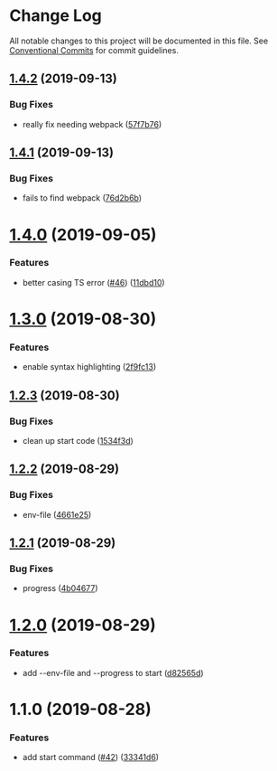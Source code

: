 # Change Log

All notable changes to this project will be documented in this file.
See [Conventional Commits](https://conventionalcommits.org) for commit guidelines.

## [1.4.2](https://github.com/4Catalyzer/cli/compare/@4c/start@1.4.1...@4c/start@1.4.2) (2019-09-13)


### Bug Fixes

* really fix needing webpack ([57f7b76](https://github.com/4Catalyzer/cli/commit/57f7b76))





## [1.4.1](https://github.com/4Catalyzer/cli/compare/@4c/start@1.4.0...@4c/start@1.4.1) (2019-09-13)


### Bug Fixes

* fails to find webpack ([76d2b6b](https://github.com/4Catalyzer/cli/commit/76d2b6b))





# [1.4.0](https://github.com/4Catalyzer/cli/compare/@4c/start@1.3.0...@4c/start@1.4.0) (2019-09-05)


### Features

* better casing TS error ([#46](https://github.com/4Catalyzer/cli/issues/46)) ([11dbd10](https://github.com/4Catalyzer/cli/commit/11dbd10))





# [1.3.0](https://github.com/4Catalyzer/cli/compare/@4c/start@1.2.3...@4c/start@1.3.0) (2019-08-30)


### Features

* enable syntax highlighting ([2f9fc13](https://github.com/4Catalyzer/cli/commit/2f9fc13))





## [1.2.3](https://github.com/4Catalyzer/cli/compare/@4c/start@1.2.2...@4c/start@1.2.3) (2019-08-30)


### Bug Fixes

* clean up start code ([1534f3d](https://github.com/4Catalyzer/cli/commit/1534f3d))





## [1.2.2](https://github.com/4Catalyzer/cli/compare/@4c/start@1.2.1...@4c/start@1.2.2) (2019-08-29)


### Bug Fixes

* env-file ([4661e25](https://github.com/4Catalyzer/cli/commit/4661e25))





## [1.2.1](https://github.com/4Catalyzer/cli/compare/@4c/start@1.2.0...@4c/start@1.2.1) (2019-08-29)


### Bug Fixes

* progress ([4b04677](https://github.com/4Catalyzer/cli/commit/4b04677))





# [1.2.0](https://github.com/4Catalyzer/cli/compare/@4c/start@1.1.0...@4c/start@1.2.0) (2019-08-29)


### Features

* add --env-file and --progress to start ([d82565d](https://github.com/4Catalyzer/cli/commit/d82565d))





# 1.1.0 (2019-08-28)


### Features

* add start command ([#42](https://github.com/4Catalyzer/cli/issues/42)) ([33341d6](https://github.com/4Catalyzer/cli/commit/33341d6))
